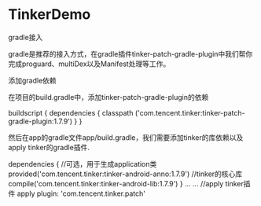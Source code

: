 # TinkerDemo
gradle接入

gradle是推荐的接入方式，在gradle插件tinker-patch-gradle-plugin中我们帮你完成proguard、multiDex以及Manifest处理等工作。

添加gradle依赖

在项目的build.gradle中，添加tinker-patch-gradle-plugin的依赖

buildscript {
    dependencies {
        classpath ('com.tencent.tinker:tinker-patch-gradle-plugin:1.7.9')
    }
}

然后在app的gradle文件app/build.gradle，我们需要添加tinker的库依赖以及apply tinker的gradle插件.

dependencies {
	//可选，用于生成application类 
	provided('com.tencent.tinker:tinker-android-anno:1.7.9')
    //tinker的核心库
    compile('com.tencent.tinker:tinker-android-lib:1.7.9') 
}
...
...
//apply tinker插件
apply plugin: 'com.tencent.tinker.patch'
